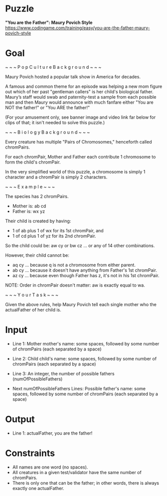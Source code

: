 # Puzzle 
**"You are the Father": Maury Povich Style** https://www.codingame.com/training/easy/you-are-the-father-maury-povich-style

# Goal
~ ~ ~ P o p   C u l t u r e   B a c k g r o u n d ~ ~ ~

Maury Povich hosted a popular talk show in America for decades.

A famous and common theme for an episode was helping a new mom figure out which of her past "gentleman callers" is her child's biological father. 
Maury’s staff would swab and paternity-test a sample from each possible man and then Maury would announce with much fanfare either "You are NOT the father!" or "You ARE the father!"

(For your amusement only, see banner image and video link far below for clips of that; it isn't needed to solve this puzzle.)

~ ~ ~ B i o l o g y   B a c k g r o u n d ~ ~ ~

Every creature has multiple "Pairs of Chromosomes," henceforth called chromPairs.

For each chromPair,
Mother and Father each contribute 1 chromosome to form the child's chromPair.

In the very simplified world of this puzzle, a chromosome is simply 1 character and a chromPair is simply 2 characters.

~ ~ ~ E x a m p l e ~ ~ ~

The species has 2 chromPairs.
* Mother is: ab cd
* Father is: wx yz

Their child is created by having:
* 1 of ab plus 1 of wx for its 1st chromPair, and
* 1 of cd plus 1 of yz for its 2nd chromPair.

So the child could be: aw cy or bw cz ... or any of 14 other combinations.

However, their child cannot be:
* aq cy ... because q is not a chromosome from either parent.
* ab cy ... because it doesn't have anything from Father's 1st chromPair.
* az cy ... because even though Father has z, it's not in his 1st chromPair.

NOTE: Order in chromPair doesn't matter: aw is exactly equal to wa.

~ ~ ~ Y o u r   T a s k ~ ~ ~

Given the above rules, help Maury Povich tell each single mother who the actualFather of her child is.

# Input
- Line 1: Mother mother's name: some spaces, followed by some number of chromPairs (each separated by a space)
- Line 2: Child child's name: some spaces, followed by some number of chromPairs (each separated by a space)
- Line 3: An integer, the number of possible fathers (numOfPossibleFathers)

- Next numOfPossibleFathers Lines: Possible father's name: some spaces, followed by some number of chromPairs (each separated by a space)

# Output
- Line 1: actualFather, you are the father!

# Constraints
- All names are one word (no spaces).
- All creatures in a given test/validator have the same number of chromPairs.
- There is only one that can be the father; in other words, there is always exactly one actualFather.

